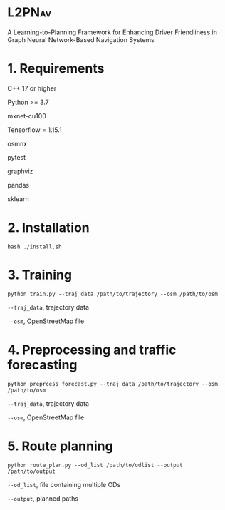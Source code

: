 # L2PN<font size=4>AV</font>
A Learning-to-Planning Framework for Enhancing Driver Friendliness in Graph Neural Network-Based Navigation Systems

# 1. Requirements
C++ 17 or higher

Python >= 3.7

mxnet-cu100

Tensorflow = 1.15.1

osmnx

pytest

graphviz

pandas

sklearn

# 2. Installation
`bash ./install.sh`

# 3. Training
`python train.py --traj_data /path/to/trajectory --osm /path/to/osm`

`--traj_data`, trajectory data

`--osm`, OpenStreetMap file

# 4. Preprocessing and traffic forecasting
`python preprcess_forecast.py --traj_data /path/to/trajectory --osm /path/to/osm`

`--traj_data`, trajectory data

`--osm`, OpenStreetMap file

# 5. Route planning
`python route_plan.py --od_list /path/to/odlist --output /path/to/output`

`--od_list`, file containing multiple ODs

`--output`, planned paths

